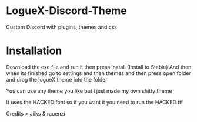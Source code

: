 # LogueX-Discord-Theme

Custom Discord with plugins, themes and css

# Installation

Download the exe file and run it then press install (Install to Stable)
And then when its finished go to settings and then themes and then press open folder and drag the logueX.theme into the folder

You can use any theme you like but i just made my own shitty theme

It uses the HACKED font so if you want it you need to run the HACKED.ttf

Credits > Jiiks & rauenzi
